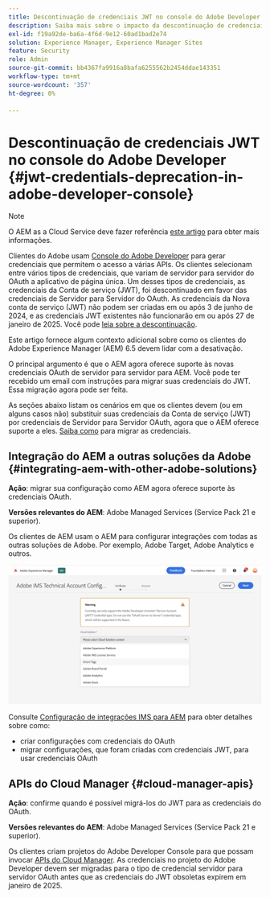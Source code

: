 ```yaml
---
title: Descontinuação de credenciais JWT no console do Adobe Developer
description: Saiba mais sobre o impacto da descontinuação de credenciais JWT no Console do Adobe Developer no AEM
exl-id: f19a92de-ba6a-4f6d-9e12-60ad1bad2e74
solution: Experience Manager, Experience Manager Sites
feature: Security
role: Admin
source-git-commit: bb4367fa9916a8bafa6255562b2454ddae143351
workflow-type: tm+mt
source-wordcount: '357'
ht-degree: 0%

---
```


# Descontinuação de credenciais JWT no console do Adobe Developer {#jwt-credentials-deprecation-in-adobe-developer-console}

>[!NOTE]
> O AEM as a Cloud Service deve fazer referência [este artigo](https://experienceleague.adobe.com/docs/experience-manager-cloud-service/content/security/jwt-credentials-deprecation-in-adobe-developer-console.html) para obter mais informações.

Clientes do Adobe usam [Console do Adobe Developer](https://developer.adobe.com/console) para gerar credenciais que permitem o acesso a várias APIs. Os clientes selecionam entre vários tipos de credenciais, que variam de servidor para servidor do OAuth a aplicativo de página única. Um desses tipos de credenciais, as credenciais da Conta de serviço (JWT), foi descontinuado em favor das credenciais de Servidor para Servidor do OAuth. As credenciais da Nova conta de serviço (JWT) não podem ser criadas em ou após 3 de junho de 2024, e as credenciais JWT existentes não funcionarão em ou após 27 de janeiro de 2025. Você pode [leia sobre a descontinuação](https://developer.adobe.com/developer-console/docs/guides/authentication/ServerToServerAuthentication/migration/).

Este artigo fornece algum contexto adicional sobre como os clientes do Adobe Experience Manager (AEM) 6.5 devem lidar com a desativação.

O principal argumento é que o AEM agora oferece suporte às novas credenciais OAuth de servidor para servidor para AEM. Você pode ter recebido um email com instruções para migrar suas credenciais do JWT. Essa migração agora pode ser feita.

As seções abaixo listam os cenários em que os clientes devem (ou em alguns casos não) substituir suas credenciais da Conta de serviço (JWT) por credenciais de Servidor para Servidor OAuth, agora que o AEM oferece suporte a eles. [Saiba como](https://developer.adobe.com/developer-console/docs/guides/authentication/ServerToServerAuthentication/migration/#migration-overview) para migrar as credenciais.

## Integração do AEM a outras soluções da Adobe {#integrating-aem-with-other-adobe-solutions}

**Ação**: migrar sua configuração como AEM agora oferece suporte às credenciais OAuth.

**Versões relevantes do AEM**: Adobe Managed Services (Service Pack 21 e superior).

Os clientes de AEM usam o AEM para configurar integrações com todas as outras soluções de Adobe. Por exemplo, Adobe Target, Adobe Analytics e outros.

![Integração do AEM a outras soluções](/help/sites-administering/assets/jwt-deprecation.png)

Consulte [Configuração de integrações IMS para AEM](/help/sites-administering/setting-up-ims-integrations-for-aem.md) para obter detalhes sobre como:

* criar configurações com credenciais do OAuth
* migrar configurações, que foram criadas com credenciais JWT, para usar credenciais OAuth

## APIs do Cloud Manager {#cloud-manager-apis}

**Ação**: confirme quando é possível migrá-los do JWT para as credenciais do OAuth.

**Versões relevantes do AEM**: Adobe Managed Services (Service Pack 21 e superior).

Os clientes criam projetos do Adobe Developer Console para que possam invocar [APIs do Cloud Manager](https://developer.adobe.com/experience-cloud/cloud-manager/guides/getting-started/create-api-integration/). As credenciais no projeto do Adobe Developer devem ser migradas para o tipo de credencial servidor para servidor OAuth antes que as credenciais do JWT obsoletas expirem em janeiro de 2025.
